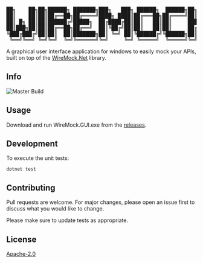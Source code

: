 <pre>
██╗    ██╗██╗██████╗ ███████╗███╗   ███╗ ██████╗  ██████╗██╗  ██╗    ██████╗ ██╗   ██╗██╗
██║    ██║██║██╔══██╗██╔════╝████╗ ████║██╔═══██╗██╔════╝██║ ██╔╝   ██╔════╝ ██║   ██║██║
██║ █╗ ██║██║██████╔╝█████╗  ██╔████╔██║██║   ██║██║     █████╔╝    ██║  ███╗██║   ██║██║
██║███╗██║██║██╔══██╗██╔══╝  ██║╚██╔╝██║██║   ██║██║     ██╔═██╗    ██║   ██║██║   ██║██║
╚███╔███╔╝██║██║  ██║███████╗██║ ╚═╝ ██║╚██████╔╝╚██████╗██║  ██╗██╗╚██████╔╝╚██████╔╝██║
 ╚══╝╚══╝ ╚═╝╚═╝  ╚═╝╚══════╝╚═╝     ╚═╝ ╚═════╝  ╚═════╝╚═╝  ╚═╝╚═╝ ╚═════╝  ╚═════╝ ╚═╝
</pre>

A graphical user interface application for windows to easily mock your APIs, built on top of the [WireMock.Net](https://github.com/WireMock-Net/WireMock.Net) library.

## Info
![Master Build](https://github.com/Imagicle/WireMock.GUI/workflows/master/badge.svg)

## Usage

Download and run WireMock.GUI.exe from the [releases](https://github.com/Imagicle/WireMock.GUI/releases).

## Development

To execute the unit tests:

```
dotnet test
```

## Contributing
Pull requests are welcome. For major changes, please open an issue first to discuss what you would like to change.

Please make sure to update tests as appropriate.

## License
[Apache-2.0](https://github.com/Imagicle/WireMock.GUI/blob/master/LICENSE)